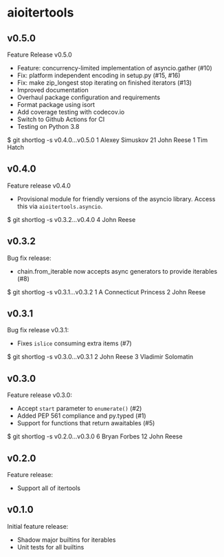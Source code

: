 aioitertools
============

v0.5.0
------

Feature Release v0.5.0

- Feature: concurrency-limited implementation of asyncio.gather (#10)
- Fix: platform independent encoding in setup.py (#15, #16)
- Fix: make zip_longest stop iterating on finished iterators (#13)
- Improved documentation
- Overhaul package configuration and requirements
- Format package using isort
- Add coverage testing with codecov.io
- Switch to Github Actions for CI
- Testing on Python 3.8

$ git shortlog -s v0.4.0...v0.5.0
     1  Alexey Simuskov
    21  John Reese
     1  Tim Hatch


v0.4.0
------

Feature release v0.4.0

- Provisional module for friendly versions of the asyncio library.
  Access this via `aioitertools.asyncio`.

$ git shortlog -s v0.3.2...v0.4.0
     4  John Reese


v0.3.2
------

Bug fix release:

- chain.from_iterable now accepts async generators to provide iterables (#8)

$ git shortlog -s v0.3.1...v0.3.2
     1  A Connecticut Princess
     2  John Reese


v0.3.1
------

Bug fix release v0.3.1:

- Fixes `islice` consuming extra items (#7)

$ git shortlog -s v0.3.0...v0.3.1
     2  John Reese
     3  Vladimir Solomatin


v0.3.0
------

Feature release v0.3.0:

- Accept `start` parameter to `enumerate()` (#2)
- Added PEP 561 compliance and py.typed (#1)
- Support for functions that return awaitables (#5)

$ git shortlog -s v0.2.0...v0.3.0
     6  Bryan Forbes
    12  John Reese


v0.2.0
------

Feature release:

- Support all of itertools


v0.1.0
------

Initial feature release:

- Shadow major builtins for iterables
- Unit tests for all builtins